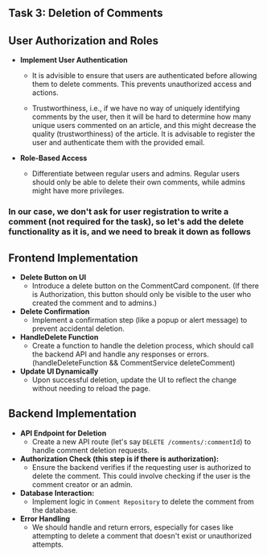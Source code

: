 ## Task 3: Deletion of Comments

## User Authorization and Roles
- **Implement User Authentication**
  - It is advisible to ensure that users are authenticated before allowing them to delete comments. This prevents unauthorized access and actions.
  
  - Trustworthiness, i.e., if we have no way of uniquely identifying comments by the user, then it will be hard to determine how many unique users commented on an article, and this might decrease the quality (trustworthiness) of the article. It is advisable to register the user and authenticate them with the provided email.

- **Role-Based Access**
  - Differentiate between regular users and admins. Regular users should only be able to delete their own comments, while admins might have more privileges.

### In our case, we don't ask for user registration to write a comment (not required for the task), so let's add the delete functionality as it is, and we need to break it down as follows

## Frontend Implementation
- **Delete Button on UI**
  - Introduce a delete button on the CommentCard component. (If there is Authorization, this button should only be visible to the user who created the comment and to admins.)
- **Delete Confirmation**
  - Implement a confirmation step (like a popup or alert message) to prevent accidental deletion.
- **HandleDelete Function**
  - Create a function to handle the deletion process, which should call the backend API and handle any responses or errors. (handleDeleteFunction && CommentService deleteComment)
- **Update UI Dynamically**
  - Upon successful deletion, update the UI to reflect the change without needing to reload the page.

## Backend Implementation
- **API Endpoint for Deletion**
  - Create a new API route (let's say `DELETE /comments/:commentId`) to handle comment deletion requests.
- **Authorization Check (this step is if there is authorization):**
  - Ensure the backend verifies if the requesting user is authorized to delete the comment. This could involve checking if the user is the comment creator or an admin.
- **Database Interaction:**
  - Implement logic in `Comment Repository` to delete the comment from the database.
- **Error Handling**
  - We should handle and return errors, especially for cases like attempting to delete a comment that doesn't exist or unauthorized attempts.



